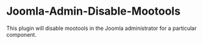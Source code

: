 # Joomla-Admin-Disable-Mootools
This plugin will disable mootools in the Joomla administrator for a particular component.
